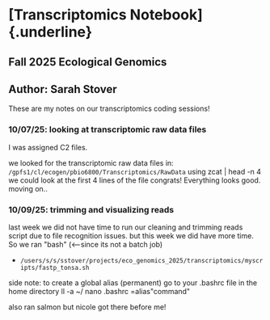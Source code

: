 # [Transcriptomics Notebook]{.underline}

## Fall 2025 Ecological Genomics

## Author: Sarah Stover

These are my notes on our transcriptomics coding sessions!

### 10/07/25: looking at transcriptomic raw data files

I was assigned C2 files.

we looked for the transcriptomic raw data files in: `/gpfs1/cl/ecogen/pbio6800/Transcriptomics/RawData` using zcat <filename> \| head -n 4 
we could look at the first 4 lines of the file 
congrats! Everything looks good. moving on..

### 10/09/25: trimming and visualizing reads

last week we did not have time to run our cleaning and trimming reads script due to file recognition issues.
but this week we did have more time. So we ran "bash" (\<--since its not a batch job)

-   `/users/s/s/sstover/projects/eco_genomics_2025/transcriptomics/myscripts/fastp_tonsa.sh`

side note: to create a global alias (permanent) go to your .bashrc file in the home directory
  ll -a ~/ 
  nano .bashrc 
  <name>=alias"command"
  
also ran salmon but nicole got there before me!